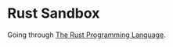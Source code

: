 
# Rust Sandbox

Going through [The Rust Programming Language](https://doc.rust-lang.org/stable/book/title-page.html).

